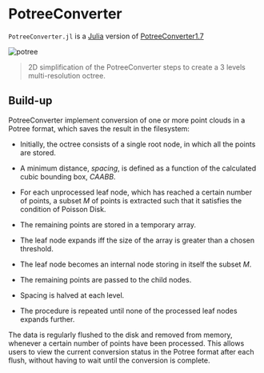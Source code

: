 # PotreeConverter

`PotreeConverter.jl` is a [Julia](http://julialang.org) version of [PotreeConverter1.7](https://github.com/potree/PotreeConverter/tree/c981602744a11c91e8bc1de55bc21be5af0f14b8)

![potree](./images/potreeconverter.jpg)
> 2D simplification of the PotreeConverter steps to create a 3 levels multi-resolution octree.

## Build-up
 PotreeConverter implement conversion of one or more point clouds in a Potree format, which saves the result in the filesystem:

 - Initially, the octree consists of a single root node, in which all the points are stored.

 - A minimum distance, *spacing*, is defined as a function of the calculated cubic bounding box, *CAABB*.

 - For each unprocessed leaf node, which has reached a certain number of points, a subset *M* of points is extracted such that it satisfies the condition of Poisson Disk.

 - The remaining points are stored in a temporary array.

 - The leaf node expands iff the size of the array is greater than a chosen threshold.

 - The leaf node becomes an internal node storing in itself the subset *M*.

 - The remaining points are passed to the child nodes.

 - Spacing is halved at each level.

 - The procedure is repeated until none of the processed leaf nodes expands further.


The data is regularly flushed to the disk and removed from memory, whenever a certain number of points have been processed. This allows users to view the current conversion status in the Potree format after each flush, without having to wait until the conversion is complete.
